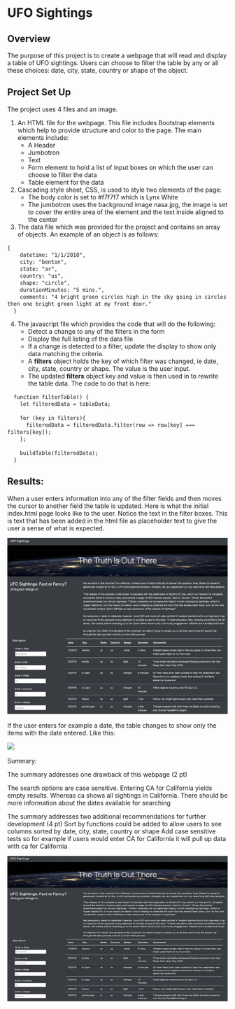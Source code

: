 # UFO Sightings

## Overview
The purpose of this project is to create a webpage that will read and display a table of UFO sightings.  Users can choose to filter the table by any or all these choices: date, city, state, country or shape of the object.  

## Project Set Up
The project uses 4 files and an image.
1. An HTML file for the webpage.  This file includes Bootstrap elements which help to provide structure and color to the page.  The main elements include:
   - A Header
   - Jumbotron
   - Text
   - Form element to hold a list of input boxes on which the user can choose to filter the data
   - Table element for the data
2. Cascading style sheet, CSS, is used to style two elements of the page:
   - The body color is set to #f7f7f7 which is Lynx White
   - The jumbotron uses the background image nasa.jpg, the image is set to cover the entire area of the element and the text inside aligned to the center
3. The data file which was provided for the project and contains an array of objects.  An example of an object is as follows:
```
{
    datetime: "1/1/2010",
    city: "benton",
    state: "ar",
    country: "us",
    shape: "circle",
    durationMinutes: "5 mins.",
    comments: "4 bright green circles high in the sky going in circles then one bright green light at my front door."
  }
```
4. The javascript file which provides the code that will do the following:
   - Detect a change to any of the filters in the form
   - Display the full listing of the data file
   - If a change is detected to a filter, update the display to show only data matching the criteria.
   - A __filters__ object holds the key of which filter was changed, ie date, city, state, country or shape.   The value is the user input.
   - The updated __filters__ object key and value is then used in to rewrite the table data.  The code to do that is here:
```
  function filterTable() {
    let filteredData = tableData;
   
    for (key in filters){
      filteredData = filteredData.filter(row => row[key] === filters[key]);
    };
  
    buildTable(filteredData);
  }
```

## Results:
When a user enters information into any of the filter fields and then moves the cursor to another field the table is updated. Here is what the initial index.html page looks like to the user.  Notice the text in the filter boxes.  This is text that has been added in the html file as placeholder text to give the user a sense of what is expected.

 <img src="screenshots/UFO_screenshot.jpg">
 
If the user enters for example a date, the table changes to show only the items with the date entered. Like this:

<img src="screenshots/UFO_date.jpg">

Summary:

The summary addresses one drawback of this webpage (2 pt)

The search options are case sensitive.  Entering CA for California yields empty results.  Whereas ca shows all sightings in California.
There should be more information about the dates available for searching

The summary addresses two additional recommendations for further development (4 pt)
Sort by functions could be added to allow users to see columns sorted by date, city, state, country or shape
Add case sensitive tests so for example if users would enter CA for California it will pull up data with ca for California

 <img src="screenshots/UFO_screenshot.jpg" width="668" height="333">
